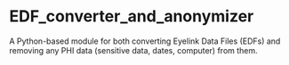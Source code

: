 # EDF_converter_and_anonymizer
A Python-based module for both converting Eyelink Data Files (EDFs) and removing any PHI data (sensitive data, dates, computer) from them.
